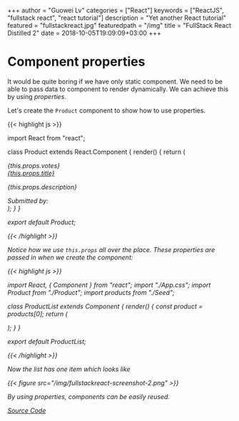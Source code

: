 +++
author = "Guowei Lv"
categories = ["React"]
keywords = ["ReactJS", "fullstack react", "react tutorial"]
description = "Yet another React tutorial"
featured = "fullstackreact.jpg"
featuredpath = "/img"
title = "FullStack React Distilled 2"
date = 2018-10-05T19:09:09+03:00
+++

# Component properties

It would be quite boring if we have only static component. We need to be able to pass data to component to render dynamically. We can achieve this by using *properties*.

Let's create the `Product` component to show how to use properties.

{{< highlight js >}}

import React from "react";

class Product extends React.Component {
  render() {
    return (
      <div className="item">
        <div className="image">
          <img src={this.props.productImageUrl} alt="" />
        </div>
        <div className="middle aligned content">
          <div className="header">
            <a>
              <i className="large caret up icon" />
            </a>
            {this.props.votes}
          </div>
          <div className="description">
            <a href={this.props.url}>{this.props.title}</a>
            <p>{this.props.description}</p>
          </div>
          <div className="extra">
            <span>Submitted by:</span>
            <img
              className="ui avatar image"
              src={this.props.submitterAvatarUrl}
              alt=""
            />
          </div>
        </div>
      </div>
    );
  }
}

export default Product;

{{< /highlight >}}

Notice how we use `this.props` all over the place. These properties are passed in when we create the component:

{{< highlight js >}}

import React, { Component } from "react";
import "./App.css";
import Product from "./Product";
import products from "./Seed";

class ProductList extends Component {
  render() {
    const product = products[0];
    return (
      <div className="ui unstackable items">
        <Product
          id={product.id}
          title={product.title}
          description={product.description}
          url={product.url}
          votes={product.votes}
          submitterAvatarUrl={product.submitterAvatarUrl}
          productImageUrl={product.productImageUrl}
        />
      </div>
    );
  }
}

export default ProductList;

{{< /highlight >}}

Now the list has one item which looks like

{{< figure src="/img/fullstackreact-screenshot-2.png" >}}

By using properties, components can be easily reused.

[Source Code](https://github.com/lvguowei/fullstackreact/commit/178cb8c5498b1931a1619f25ec978bd29311644a)

